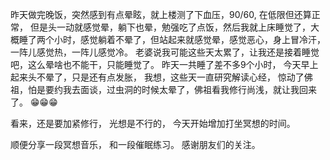 昨天做完晚饭，突然感到有点晕眩，就上楼测了下血压，90/60, 在低限但还算正常， 但是头一动就感觉晕，躺下也晕，勉强吃了点饭，然后我就上床睡觉了，大概睡了两个小时，感觉躺着不晕了，但站起来就感觉晕，感觉恶心，身上冒冷汗，一阵儿感觉热，一阵儿感觉冷。 老婆说我可能这些天太累了，让我还是接着睡觉吧，这么晕啥也不能干，只能睡觉了。  昨天一共睡了差不多9个小时， 今天早上起来头不晕了，只是还有点发胀， 我想，这些天一直研究解读心经， 惊动了佛祖，怕是要约我去面谈，过虫洞的时候太晕了，佛祖看我修行尚浅，就让我回来了。   😁😁😁

看来，还是要加紧修行， 光想是不行的， 今天开始增加打坐冥想的时间。 

顺便分享一段冥想音乐， 和一段催眠练习。  感谢朋友们的关注。 